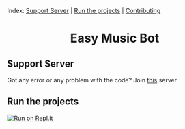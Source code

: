 Index: [Support Server](https://github.com/DavidCavallaro/Music-Bot/blob/main/README.md#support-server) | [Run the projects](https://github.com/DavidCavallaro/Music-Bot/blob/main/README.md#run-the-projects) | [Contributing](https://github.com/DavidCavallaro/Music-Bot/blob/main/CONTRIBUTING.md)

<h1 align="center"> Easy Music Bot </h1>

## Support Server

Got any error or any problem with the code? Join [this](https://discord.gg/jxh2qxu) server.

## Run the projects

[![Run on Repl.it](https://github.com/DavidCavallaro/Music-Bot/blob/main/replit.PNG?raw=true)](https://repl.it/github/DavidCavallaro/Music-Bot)
